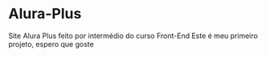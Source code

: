 # Alura-Plus
Site Alura Plus feito por intermédio do curso Front-End
Este é meu primeiro projeto, espero que goste
